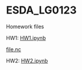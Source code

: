 # ESDA_LG0123

Homework files 

HW1:
  [HW1.ipynb](https://github.com/LG0123/ESDA_LG0123/blob/master/HW1.ipynb)
  
  [file.nc](https://github.com/LG0123/ESDA_LG0123/blob/master/file.nc) 
  
  
HW2:
  [HW2.ipynb](https://github.com/LG0123/ESDA_LG0123/blob/master/HW2.ipynb)
  
  
